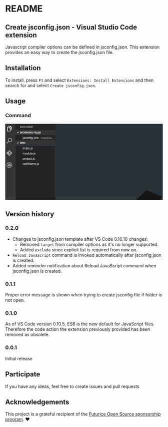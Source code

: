 # README

## Create jsconfig.json - Visual Studio Code extension

Javascript compiler options can be defined in jsconfig.json.
This extension provides an easy way to create the jsconfig.json file.

## Installation

To install, press `F1` and select `Extensions: Install Extensions` and then search for and select `Create jsconfig.json`.

## Usage

### Command

![Command to create jsconfig.json](images/create-jsconfig-cmd.gif)

## Version history

### 0.2.0

* Changes to jsconfig.json template after VS Code 0.10.10 changes:
  * Removed `target` from compiler options as it's no longer supported.
  * Added `exclude` since explicit list is required from now on.
* `Reload JavaScript` command is invoked automatically after jsconfig.json is created.
* Added reminder notification about Reload JavaScript command when jsconfig.json is created.

### 0.1.1

Proper error message is shown when trying to create jsconfig file if folder is not open.

### 0.1.0

As of VS Code version 0.10.5, ES6 is the new default for JavaScript files. Therefore the code action the extension previously provided has been removed as obsolete.

### 0.0.1

Initial release

## Participate

If you have any ideas, feel free to create issues and pull requests

## Acknowledgements
This project is a grateful recipient of the [Futurice Open Source sponsorship program](http://futurice.com/blog/sponsoring-free-time-open-source-activities). ♥
